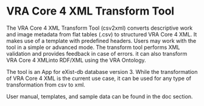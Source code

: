 # VRA Core 4 XML Transform Tool
The VRA Core 4 XML Transform Tool (csv2xml) converts descriptive work and image metadata from flat tables (.csv) to structured VRA Core 4 XML. It makes use of a template with predefined headers. Users may work with the tool in a simple or advanced mode. The transform tool performs XML validation and provides feedback in case of errors. it can also transform VRA Core 4 XMLinto RDF/XML using the VRA Ontology. 

The tool is an App for eXist-db database version 3. While the transformation of VRA Core 4 XML is the current use case, it can be used for any type of transformation from csv to xml. 

User manual, templates, and sample data can be found in the doc section.
